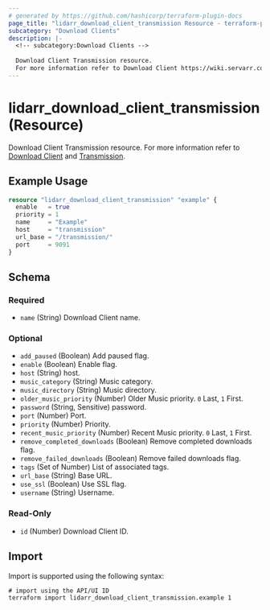 ```yaml
---
# generated by https://github.com/hashicorp/terraform-plugin-docs
page_title: "lidarr_download_client_transmission Resource - terraform-provider-lidarr"
subcategory: "Download Clients"
description: |-
  <!-- subcategory:Download Clients -->
  
  Download Client Transmission resource.
  For more information refer to Download Client https://wiki.servarr.com/lidarr/settings#download-clients and Transmission https://wiki.servarr.com/lidarr/supported#transmission.
---
```


# lidarr_download_client_transmission (Resource)

<!-- subcategory:Download Clients -->
Download Client Transmission resource.
For more information refer to [Download Client](https://wiki.servarr.com/lidarr/settings#download-clients) and [Transmission](https://wiki.servarr.com/lidarr/supported#transmission).

## Example Usage

```terraform
resource "lidarr_download_client_transmission" "example" {
  enable   = true
  priority = 1
  name     = "Example"
  host     = "transmission"
  url_base = "/transmission/"
  port     = 9091
}
```

<!-- schema generated by tfplugindocs -->
## Schema

### Required

- `name` (String) Download Client name.

### Optional

- `add_paused` (Boolean) Add paused flag.
- `enable` (Boolean) Enable flag.
- `host` (String) host.
- `music_category` (String) Music category.
- `music_directory` (String) Music directory.
- `older_music_priority` (Number) Older Music priority. `0` Last, `1` First.
- `password` (String, Sensitive) password.
- `port` (Number) Port.
- `priority` (Number) Priority.
- `recent_music_priority` (Number) Recent Music priority. `0` Last, `1` First.
- `remove_completed_downloads` (Boolean) Remove completed downloads flag.
- `remove_failed_downloads` (Boolean) Remove failed downloads flag.
- `tags` (Set of Number) List of associated tags.
- `url_base` (String) Base URL.
- `use_ssl` (Boolean) Use SSL flag.
- `username` (String) Username.

### Read-Only

- `id` (Number) Download Client ID.

## Import

Import is supported using the following syntax:

```shell
# import using the API/UI ID
terraform import lidarr_download_client_transmission.example 1
```
